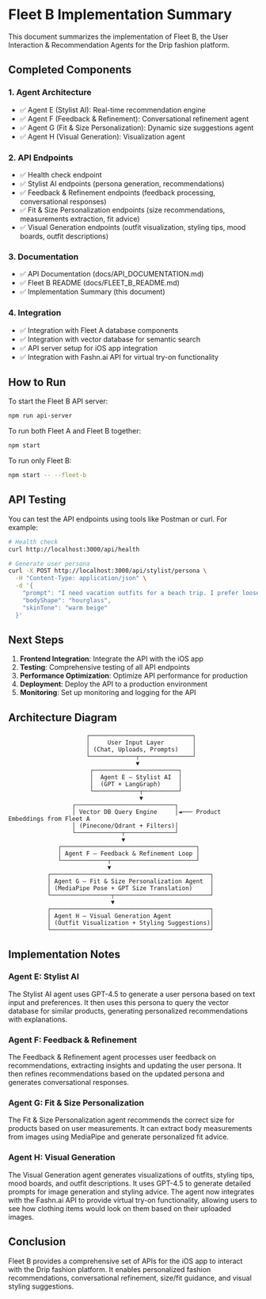 # Fleet B Implementation Summary

This document summarizes the implementation of Fleet B, the User Interaction & Recommendation Agents for the Drip fashion platform.

## Completed Components

### 1. Agent Architecture

- ✅ Agent E (Stylist AI): Real-time recommendation engine
- ✅ Agent F (Feedback & Refinement): Conversational refinement agent
- ✅ Agent G (Fit & Size Personalization): Dynamic size suggestions agent
- ✅ Agent H (Visual Generation): Visualization agent

### 2. API Endpoints

- ✅ Health check endpoint
- ✅ Stylist AI endpoints (persona generation, recommendations)
- ✅ Feedback & Refinement endpoints (feedback processing, conversational responses)
- ✅ Fit & Size Personalization endpoints (size recommendations, measurements extraction, fit advice)
- ✅ Visual Generation endpoints (outfit visualization, styling tips, mood boards, outfit descriptions)

### 3. Documentation

- ✅ API Documentation (docs/API_DOCUMENTATION.md)
- ✅ Fleet B README (docs/FLEET_B_README.md)
- ✅ Implementation Summary (this document)

### 4. Integration

- ✅ Integration with Fleet A database components
- ✅ Integration with vector database for semantic search
- ✅ API server setup for iOS app integration
- ✅ Integration with Fashn.ai API for virtual try-on functionality

## How to Run

To start the Fleet B API server:

```bash
npm run api-server
```

To run both Fleet A and Fleet B together:

```bash
npm start
```

To run only Fleet B:

```bash
npm start -- --fleet-b
```

## API Testing

You can test the API endpoints using tools like Postman or curl. For example:

```bash
# Health check
curl http://localhost:3000/api/health

# Generate user persona
curl -X POST http://localhost:3000/api/stylist/persona \
  -H "Content-Type: application/json" \
  -d '{
    "prompt": "I need vacation outfits for a beach trip. I prefer loose-fitting clothes in earth tones.",
    "bodyShape": "hourglass",
    "skinTone": "warm beige"
  }'
```

## Next Steps

1. **Frontend Integration**: Integrate the API with the iOS app
2. **Testing**: Comprehensive testing of all API endpoints
3. **Performance Optimization**: Optimize API performance for production
4. **Deployment**: Deploy the API to a production environment
5. **Monitoring**: Set up monitoring and logging for the API

## Architecture Diagram

```
                      ┌─────────────────────────────┐
                      │     User Input Layer        │
                      │ (Chat, Uploads, Prompts)    │
                      └─────────────┬───────────────┘
                                    ▼
                       ┌────────────────────────┐
                       │  Agent E – Stylist AI  │
                       │  (GPT + LangGraph)     │
                       └─────────────┬──────────┘
                                     ▼
                  ┌────────────────────────────┐
                  │ Vector DB Query Engine     │◄─── Product Embeddings from Fleet A
                  │ (Pinecone/Qdrant + Filters)│
                  └─────────────┬──────────────┘
                                ▼
              ┌──────────────────────────────────────┐
              │ Agent F – Feedback & Refinement Loop │
              └─────────────┬────────────────────────┘
                            ▼
           ┌─────────────────────────────────────────────┐
           │ Agent G – Fit & Size Personalization Agent  │
           │ (MediaPipe Pose + GPT Size Translation)     │
           └─────────────────┬───────────────────────────┘
                             ▼
           ┌─────────────────────────────────────────────┐
           │ Agent H – Visual Generation Agent           │
           │ (Outfit Visualization + Styling Suggestions)│
           └─────────────────────────────────────────────┘
```

## Implementation Notes

### Agent E: Stylist AI

The Stylist AI agent uses GPT-4.5 to generate a user persona based on text input and preferences. It then uses this persona to query the vector database for similar products, generating personalized recommendations with explanations.

### Agent F: Feedback & Refinement

The Feedback & Refinement agent processes user feedback on recommendations, extracting insights and updating the user persona. It then refines recommendations based on the updated persona and generates conversational responses.

### Agent G: Fit & Size Personalization

The Fit & Size Personalization agent recommends the correct size for products based on user measurements. It can extract body measurements from images using MediaPipe and generate personalized fit advice.

### Agent H: Visual Generation

The Visual Generation agent generates visualizations of outfits, styling tips, mood boards, and outfit descriptions. It uses GPT-4.5 to generate detailed prompts for image generation and styling advice. The agent now integrates with the Fashn.ai API to provide virtual try-on functionality, allowing users to see how clothing items would look on them based on their uploaded images.

## Conclusion

Fleet B provides a comprehensive set of APIs for the iOS app to interact with the Drip fashion platform. It enables personalized fashion recommendations, conversational refinement, size/fit guidance, and visual styling suggestions.

